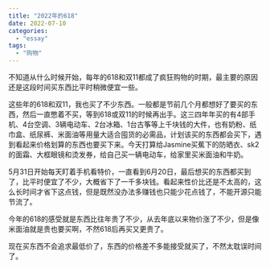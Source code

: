 ```yaml
---
title: "2022年的618"
date: 2022-07-10
categories: 
  - "essay"
tags: 
  - "购物"
---
```


不知道从什么时候开始，每年的618和双11都成了疯狂购物的时期，最主要的原因还是这段时间买东西比平时稍微便宜一些。

这些年的618和双11，我也买了不少东西。一般都是节前几个月都想好了要买的东西，然后一直憋着不买，等到618或双11的时候再出手。这三四年年买的有4部手机、4台空调、3辆电动车、2台冰箱、1台古筝等上千块钱的大件，也有奶粉、纸巾盒、纸尿裤、米面油等用量大适合囤货的必需品，计划该买的东西都会买下，遇到看起来价格划算的东西也要买下来。今天打算给Jasmine买蕉下的防晒衣、sk2的面霜、大框眼镜和烫发券，给自己买一辆电动车，给家里买米面油和牛奶。

5月31日开始每天盯着手机看特价，一直看到6月20日，最后想买的东西都买到了，比平时便宜了不少，大概省下了一千多块钱。看起来性价比还是不太高的，这么长时间才省下这点钱，但是既然没办法多赚钱也只能少花点钱了，不能开源只能节流了。

今年的618的感受就是东西比往年贵了不少，从去年底以来物价涨了不少，但是像米面油就是贵也要买啊，不然618后再买又更贵了。

现在买东西不会追求最低价了，东西的价格差不多能接受就买了，不然太耽误时间了。
